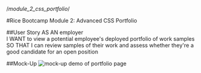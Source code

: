 /*module_2_css_portfolio*/

#Rice Bootcamp Module 2: Advanced CSS Portfolio

##User Story
AS AN employer <br>
I WANT to view a potential employee's deployed portfolio of work samples <br>
SO THAT I can review samples of their work and assess whether they're a good candidate for an open position <br>

##Mock-Up
<img src="./Assets/02-advanced-css-homework-demo.gif" alt="mock-up demo of portfolio page">
